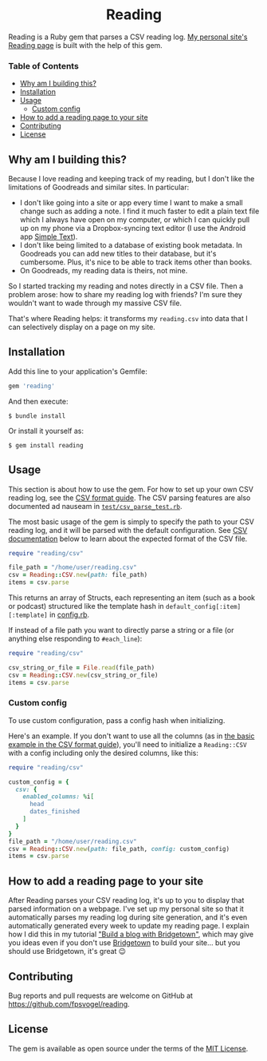 <h1 align="center">Reading</h1>

Reading is a Ruby gem that parses a CSV reading log. [My personal site's Reading page](https://fpsvogel.com/reading/) is built with the help of this gem.

### Table of Contents

- [Why am I building this?](#why-am-i-building-this)
- [Installation](#installation)
- [Usage](#usage)
  - [Custom config](#custom-config)
- [How to add a reading page to your site](#how-to-add-a-reading-page-to-your-site)
- [Contributing](#contributing)
- [License](#license)

## Why am I building this?

Because I love reading and keeping track of my reading, but I don't like the limitations of Goodreads and similar sites. In particular:

- I don't like going into a site or app every time I want to make a small change such as adding a note. I find it much faster to edit a plain text file which I always have open on my computer, or which I can quickly pull up on my phone via a Dropbox-syncing text editor (I use the Android app [Simple Text](https://play.google.com/store/apps/details?id=simple.text.dropbox)).
- I don't like being limited to a database of existing book metadata. In Goodreads you can add new titles to their database, but it's cumbersome. Plus, it's nice to be able to track items other than books.
- On Goodreads, my reading data is theirs, not mine.

So I started tracking my reading and notes directly in a CSV file. Then a problem arose: how to share my reading log with friends? I'm sure they wouldn't want to wade through my massive CSV file.

That's where Reading helps: it transforms my `reading.csv` into data that I can selectively display on a page on my site.

## Installation

Add this line to your application's Gemfile:

```ruby
gem 'reading'
```

And then execute:

    $ bundle install

Or install it yourself as:

    $ gem install reading

## Usage

This section is about how to use the gem. For how to set up your own CSV reading log, see the [CSV format guide](https://github.com/fpsvogel/reading/blob/main/doc/csv-format-guide.md). The CSV parsing features are also documented ad nauseam in [`test/csv_parse_test.rb`](https://github.com/fpsvogel/reading/blob/main/test/csv_parse_test.rb).

The most basic usage of the gem is simply to specify the path to your CSV reading log, and it will be parsed with the default configuration. See [CSV documentation](#csv-documentation) below to learn about the expected format of the CSV file.

```ruby
require "reading/csv"

file_path = "/home/user/reading.csv"
csv = Reading::CSV.new(path: file_path)
items = csv.parse
```

This returns an array of Structs, each representing an item (such as a book or podcast) structured like the template hash in `default_config[:item][:template]` in [config.rb](https://github.com/fpsvogel/reading/blob/main/lib/reading/config.rb).

If instead of a file path you want to directly parse a string or a file (or anything else responding to `#each_line`):

```ruby
require "reading/csv"

csv_string_or_file = File.read(file_path)
csv = Reading::CSV.new(csv_string_or_file)
items = csv.parse
```

### Custom config

To use custom configuration, pass a config hash when initializing.

Here's an example. If you don't want to use all the columns (as in [the basic example in the CSV format guide](https://github.com/fpsvogel/reading/blob/main/doc/csv-format-guide.md#a-minimal-reading-log)), you'll need to initialize a `Reading::CSV` with a config including only the desired columns, like this:

```ruby
require "reading/csv"

custom_config = {
  csv: {
    enabled_columns: %i[
      head
      dates_finished
    ]
  }
}
file_path = "/home/user/reading.csv"
csv = Reading::CSV.new(path: file_path, config: custom_config)
items = csv.parse
```

## How to add a reading page to your site

After Reading parses your CSV reading log, it's up to you to display that parsed information on a webpage. I've set up my personal site so that it automatically parses my reading log during site generation, and it's even automatically generated every week to update my reading page. I explain how I did this in my tutorial ["Build a blog with Bridgetown"](https://fpsvogel.com/posts/2021/build-a-blog-with-bridgetown), which may give you ideas even if you don't use [Bridgetown](https://www.bridgetownrb.com/) to build your site… but you should use Bridgetown, it's great 😉

## Contributing

Bug reports and pull requests are welcome on GitHub at https://github.com/fpsvogel/reading.

## License

The gem is available as open source under the terms of the [MIT License](https://opensource.org/licenses/MIT).
